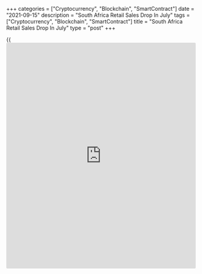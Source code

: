 +++
categories = ["Cryptocurrency", "Blockchain", "SmartContract"]
date = "2021-09-15"
description = "South Africa Retail Sales Drop In July"
tags = ["Cryptocurrency", "Blockchain", "SmartContract"]
title = "South Africa Retail Sales Drop In July"
type = "post"
+++

{{<iframe id="large-banner" src="https://www.bounty.group/#slide=8.0" width="100%" height="600" scrolling="no" style="border: 0px solid rgb(216, 221, 230); border-radius: 3px;">}}

South Africa's retail sales dropped in July, data from Statistics South
Africa showed on Wednesday.

Retail sales fell 0.8 percent year-on-year in July, after a 10.5 percent
growth in June. Economists had forecast a 9.6 percent growth.

The largest negative contribution came from household furniture,
appliances and equipment, hardware, paint and glass, and food, beverages
and tobacco products in specialized stores.

On a month-on-month basis, retail sales fell 11.2 percent in July, after
a 0.7 percent growth in the previous month.

In the three months ended in June, retail sales decreased 2.9 percent,
after a 0.5 percent rise in the preceding three months.

For comments and feedback [contact](https://www.playgroundfx.com/contact/): editorial@rtt[news](https://www.letsplayfx.com/blog/forex-news-website/).com

[Economic News][1]

 **What parts of the world are seeing the best (and worst) economic
performances lately? Click[here][2] to check out our [Econ Scorecard][2]
and find out! See up-to-the-moment [ranking](https://www.playgroundfx.com/blog/crypto-exchange-ranking/)s for the best and worst
performers in [GDP][3], [unemployment rate][4], [inflation][2] and much
more.**

   1. www.rtt[news](https://www.letsplayfx.com/blog/forex-news-website/).com/Content/EconomicNews.aspx
   2. www.rtt[news](https://www.letsplayfx.com/blog/forex-news-website/).com/economic-scorecard/world-rank/CPI/highest-performance.aspx
   3. www.rtt[news](https://www.letsplayfx.com/blog/forex-news-website/).com/economic-scorecard/world-rank/GDP/highest-performance.aspx
   4. www.rtt[news](https://www.letsplayfx.com/blog/forex-news-website/).com/economic-scorecard/world-rank/unemployment-rate/lowest-performance.aspx
